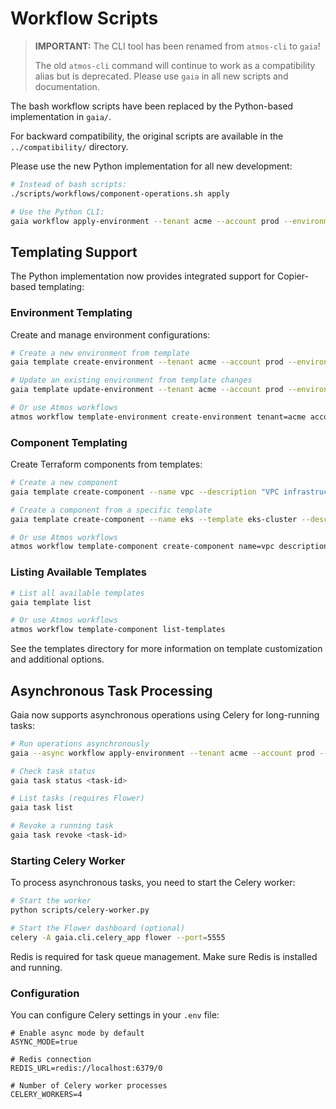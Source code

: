 # Workflow Scripts

> **IMPORTANT:** The CLI tool has been renamed from `atmos-cli` to `gaia`!
> 
> The old `atmos-cli` command will continue to work as a compatibility alias but is deprecated.
> Please use `gaia` in all new scripts and documentation.

The bash workflow scripts have been replaced by the Python-based implementation in `gaia/`.

For backward compatibility, the original scripts are available in the `../compatibility/` directory.

Please use the new Python implementation for all new development:

```bash
# Instead of bash scripts:
./scripts/workflows/component-operations.sh apply

# Use the Python CLI:
gaia workflow apply-environment --tenant acme --account prod --environment use1
```

## Templating Support

The Python implementation now provides integrated support for Copier-based templating:

### Environment Templating

Create and manage environment configurations:

```bash
# Create a new environment from template
gaia template create-environment --tenant acme --account prod --environment use1 --vpc-cidr 10.0.0.0/16

# Update an existing environment from template changes
gaia template update-environment --tenant acme --account prod --environment use1

# Or use Atmos workflows
atmos workflow template-environment create-environment tenant=acme account=prod environment=use1 vpc-cidr=10.0.0.0/16
```

### Component Templating

Create Terraform components from templates:

```bash
# Create a new component
gaia template create-component --name vpc --description "VPC infrastructure component"

# Create a component from a specific template
gaia template create-component --name eks --template eks-cluster --description "EKS cluster component"

# Or use Atmos workflows
atmos workflow template-component create-component name=vpc description="VPC infrastructure component"
```

### Listing Available Templates

```bash
# List all available templates
gaia template list

# Or use Atmos workflows
atmos workflow template-component list-templates
```

See the templates directory for more information on template customization and additional options.

## Asynchronous Task Processing

Gaia now supports asynchronous operations using Celery for long-running tasks:

```bash
# Run operations asynchronously
gaia --async workflow apply-environment --tenant acme --account prod --environment use1

# Check task status
gaia task status <task-id>

# List tasks (requires Flower)
gaia task list

# Revoke a running task
gaia task revoke <task-id>
```

### Starting Celery Worker

To process asynchronous tasks, you need to start the Celery worker:

```bash
# Start the worker
python scripts/celery-worker.py

# Start the Flower dashboard (optional)
celery -A gaia.cli.celery_app flower --port=5555
```

Redis is required for task queue management. Make sure Redis is installed and running.

### Configuration

You can configure Celery settings in your `.env` file:

```
# Enable async mode by default
ASYNC_MODE=true

# Redis connection
REDIS_URL=redis://localhost:6379/0 

# Number of Celery worker processes
CELERY_WORKERS=4
```
